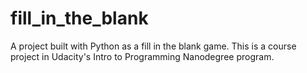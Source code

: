 # fill_in_the_blank
A project built with Python as a fill in the blank game. This is a course project in Udacity's Intro to Programming Nanodegree program.
